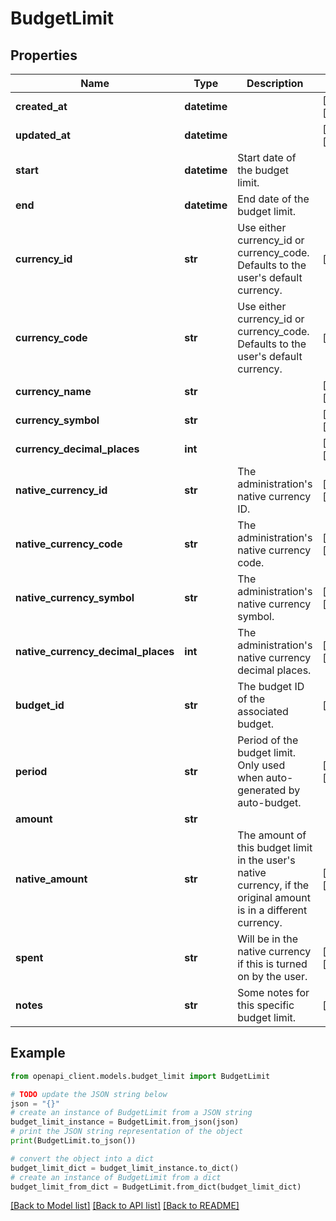 # BudgetLimit


## Properties

Name | Type | Description | Notes
------------ | ------------- | ------------- | -------------
**created_at** | **datetime** |  | [optional] [readonly] 
**updated_at** | **datetime** |  | [optional] [readonly] 
**start** | **datetime** | Start date of the budget limit. | 
**end** | **datetime** | End date of the budget limit. | 
**currency_id** | **str** | Use either currency_id or currency_code. Defaults to the user&#39;s default currency. | [optional] 
**currency_code** | **str** | Use either currency_id or currency_code. Defaults to the user&#39;s default currency. | [optional] 
**currency_name** | **str** |  | [optional] [readonly] 
**currency_symbol** | **str** |  | [optional] [readonly] 
**currency_decimal_places** | **int** |  | [optional] [readonly] 
**native_currency_id** | **str** | The administration&#39;s native currency ID. | [optional] [readonly] 
**native_currency_code** | **str** | The administration&#39;s native currency code. | [optional] [readonly] 
**native_currency_symbol** | **str** | The administration&#39;s native currency symbol. | [optional] [readonly] 
**native_currency_decimal_places** | **int** | The administration&#39;s native currency decimal places. | [optional] [readonly] 
**budget_id** | **str** | The budget ID of the associated budget. | [readonly] 
**period** | **str** | Period of the budget limit. Only used when auto-generated by auto-budget. | [optional] [readonly] 
**amount** | **str** |  | 
**native_amount** | **str** | The amount of this budget limit in the user&#39;s native currency, if the original amount is in a different currency. | [optional] [readonly] 
**spent** | **str** | Will be in the native currency if this is turned on by the user. | [optional] [readonly] 
**notes** | **str** | Some notes for this specific budget limit. | [optional] 

## Example

```python
from openapi_client.models.budget_limit import BudgetLimit

# TODO update the JSON string below
json = "{}"
# create an instance of BudgetLimit from a JSON string
budget_limit_instance = BudgetLimit.from_json(json)
# print the JSON string representation of the object
print(BudgetLimit.to_json())

# convert the object into a dict
budget_limit_dict = budget_limit_instance.to_dict()
# create an instance of BudgetLimit from a dict
budget_limit_from_dict = BudgetLimit.from_dict(budget_limit_dict)
```
[[Back to Model list]](../README.md#documentation-for-models) [[Back to API list]](../README.md#documentation-for-api-endpoints) [[Back to README]](../README.md)


